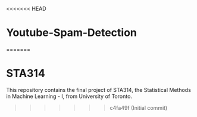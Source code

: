 <<<<<<< HEAD
# Youtube-Spam-Detection
=======
# STA314
This repository contains the final project of STA314, the Statistical Methods in Machine Learning - I, from University of Toronto. 
>>>>>>> c4fa49f (Initial commit)
